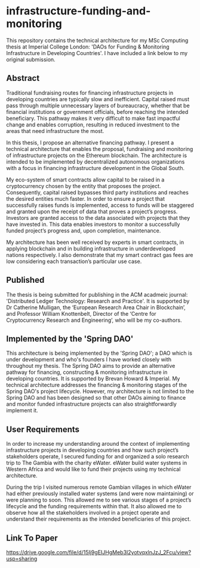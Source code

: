 # infrastructure-funding-and-monitoring

This repository contains the technical architecture for my MSc Computing thesis at Imperial College London: 'DAOs for Funding & Monitoring Infrastructure in Developing Countries'. I have included a link below to my original submission.

## Abstract

Traditional fundraising routes for financing infrastructure projects in developing countries are typically slow and inefficient. Capital raised must pass through multiple unnecessary layers of bureaucracy, whether that be financial institutions or government officials, before reaching the intended beneficiary. This pathway makes it very difficult to make fast impactful change and enables corruption, resulting in reduced investment to the areas that need infrastructure the most.

In this thesis, I propose an alternative financing pathway. I present a technical architecture that enables the proposal, fundraising and monitoring of infrastructure projects on the Ethereum blockchain. The architecture is intended to be implemented by decentralized autonomous organizations with a focus in financing infrastructure development in the Global South.

My eco-system of smart contracts allow capital to be raised in a cryptocurrency chosen by the entity that proposes the project. Consequently, capital raised bypasses third party institutions and reaches the desired entities much faster. In order to ensure a project that successfully raises funds is implemented, access to funds will be staggered and granted upon the receipt of data that proves a project’s progress. Investors are granted access to the data associated with projects that they have invested in. This data enables investors to monitor a successfully funded project’s progress and, upon completion, maintenance.

My architecture has been well received by experts in smart contracts, in applying blockchain and in building infrastructure in underdeveloped nations respectively. I also demonstrate that my smart contract gas fees are low considering each transaction’s particular use case.

## Published

The thesis is being submitted for publishing in the ACM acadmeic journal: 'Distributed Ledger Technology: Research and Practice'. It is supported by Dr Catherine Mulligan, the ‘European Research Area Chair in Blockchain’, and Professor William Knottenbelt, Director of the ‘Centre for Cryptocurrency Research and Engineering’, who will be my co-authors. 


## Implemented by the 'Spring DAO'

This architecture is being implemented by the 'Spring DAO'; a DAO which is under development and who's founders I have worked closely with throughout my thesis. The Spring DAO aims to provide an alternative pathway for financing, constructing & monitoring infrastructure in developing countries. It is supported by Brevan Howard & Imperial. My technical architecture addresses the financing & monitoring stages of the Spring DAO's project lifecycle. However, my architecture is not limited to the Spring DAO and has been designed so that other DAOs aiming to finance and monitor funded infrastructure projects can also straightforwardly implement it.

## User Requirements

In order to increase my understanding around the context of implementing infrastructure projects in developing countries and how such project’s stakeholders operate, I secured funding for and organized a solo research trip to The Gambia with the charity eWater. eWater build water systems in Western Africa and would like to fund their projects using my technical architecture. 

During the trip I visited numerous remote Gambian villages in which eWater had either previously installed water systems (and were now maintaining) or were planning to soon. This allowed me to see various stages of a project’s lifecycle and the funding requirements within that. It also allowed me to observe how all the stakeholders involved in a project operate and understand their requirements as the intended beneficiaries of this project.

## Link To Paper

https://drive.google.com/file/d/15Ij9gEIJHgMeb3I2yotvqxlnJzJ_2Fcu/view?usp=sharing
